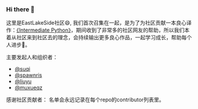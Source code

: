 ### Hi there 👋
这里是EastLakeSide社区😄, 我们首次召集在一起，是为了为社区贡献一本良心译作：[《Intermediate Python》](https://github.com/eastlakeside/interpy-zh)，期间收到了非常多的社区网友的帮助，所以我们本着从社区来到社区去的理念，会持续输出更多良心作品，一起学习成长，帮助每个人进步🌟。

主要发起人和组织者：
- [@suqi](https://github.com/suqi)
- [@spawnris](https://github.com/spawnris)
- [@liuyu](https://github.com/liuyu)
- [@muxueqz](https://github.com/muxueqz)

感谢社区贡献者：
名单会永远记录在每个repo的contributor列表里。
